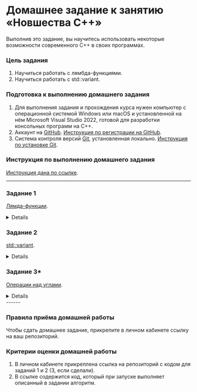 # Домашнее задание к занятию «Новшества С++»

Выполнив это задание, вы научитесь использовать некоторые возможности современного C++ в своих программах.

### Цель задания

1. Научиться работать с лямбда-функциями.
2. Научиться работать с std::variant.

### Подготовка к выполнению домашнего задания

1. Для выполнения задания и прохождения курса нужен компьютер с операционной системой Windows или macOS и установленной на нём Microsoft Visual Studio 2022, готовой для разработки консольных программ на C++.
2. Аккаунт на [GitHub](https://github.com/). [Инструкция по регистрации на GitHub](https://github.com/netology-code/cppm-homeworks/tree/main/common/sign%20up).
3. Система контроля версий [Git](https://git-scm.com/), установленная локально. [Инструкция по установке Git](https://github.com/netology-code/cppm-homeworks/tree/main/common/download).

### Инструкция по выполнению домашнего задания

[Инструкция дана по ссылке](https://github.com/netology-code/cppm-homeworks/blob/main/common/readme.md).

------

### Задание 1

[Лямда-функции](01).
<details>
# Задача 1. Лямбда-функция

### Описание
Напишите программу, которая все нечётные элементы массива (`std::vector`) умножает на 3 с помощью лямбда-функции.

Циклы использовать не нужно.

### Пример работы программы
```
Входные данные:  4 7 9 14 12 
Выходные данные: 4 21 27 14 12
```
#### Подсказки

Не читайте этот раздел сразу. Попытайтесь сначала решить задачу самостоятельно :)

<details>

<summary>Что использовать для решения.</summary>

Подсказка 1. Прочитать про вектор можно [по ссылке](https://ru.cppreference.com/w/cpp/container/vector). Вам понадобятся методы `begin` и `end`.

Подсказка 2. Можно использовать функцию `std::for_each`.

</details>
</details>



### Задание 2

[std::variant](02).

<details>
# Задача 2. std::variant

### Описание
std::variant бывает удобно применять в разработке парсеров.

Например, есть некоторая универсальная функция, которая может возвращать значения разных типов в зависимости от контекста.
В этом задании вам нужно использовать простую функцию, которая может возвращать число, строку или массив чисел. 

```C++
std::variant<int, std::string, std::vector<int>> get_variant() {
	std::srand(std::time(nullptr));
	int random_variable = std::rand() % 3;

	std::variant<int, std::string, std::vector<int>> result;
	switch (random_variable)
	{
	case 0:
		result = 5;
		break;
	case 1:
		result = "string";
		break;
	case 2:
		result = std::vector<int>{ 1, 2, 3, 4, 5 };
		break;
	default:
		break;
	}
	return result;
}
```

Вам нужно написать обработку результата этой функции следующим образом:
* Если в результате функции содержится int, то вывести число, умноженное на 2.
* Если в результате функции содержится строка, то просто вывести её в консоль.
* Если в результате функции содержится вектор чисел, то вывести все его элементы в консоль.


#### Подсказки

Не читайте этот раздел сразу. Попытайтесь сначала решить задачу самостоятельно :)

<details>

<summary>Какие функции использовать.</summary>

Используйте функции `std::holds_alternative`, `std::get` или `std::get_if`.

</details>

</details>

### Задание 3*

[Операции над углами](03).
<details>
# Задача 3*. Операции над углами

### Описание
Иногда бывает нужно хранить созданные лямбда-функции. Для этого есть тип [std::function](https://en.cppreference.com/w/cpp/utility/functional/function).

В этой задаче вам дан массив значений углов. Нужно вывести их синус и косинус.
Сделать это нужно так, чтобы при необходимости вывода новых операций с этими углами, например, если захотим посчитать тангенс, не пришлось изменять код вывода.

```C++
for (const auto& angle : angles) {
	std::cout << angle << ": ";
	for (const auto& function : functions)
		function(angle);
	std::cout << std::endl;
}
```

### Пример правильной работы программы
```
[Входные данные]: 30 * 3.1415926 / 180, 60 * 3.1415926 / 180, 90 * 3.1415926 / 180 // перевод из градусов в радианы
[Выходные данные]:
0.523599: sin: 0.5 cos: 0.866025
1.0472: sin: 0.866025 cos: 0.5
1.5708: sin: 1 cos: 2.67949e-08
```


#### Подсказки

Не читайте этот раздел сразу. Попытайтесь сначала решить задачу самостоятельно :)

<details>

<summary>Что использовать для решения.</summary>

Нужно правильно понять, какая сигнатура будет у лямда-функций, и правильно их сохранить.

</details>

</details>
------

### Правила приёма домашней работы

Чтобы сдать домашнее задание, прикрепите в личном кабинете ссылку на ваш репозиторий.

### Критерии оценки домашней работы

1. В личном кабинете прикреплена ссылка на репозиторий с кодом для заданий 1 и 2 (3, если сделали).
2. В ссылке содержится код, который при запуске выполняет описанный в задании алгоритм.




